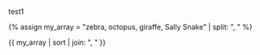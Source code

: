test1



{% assign my_array = "zebra, octopus, giraffe, Sally Snake" | split: ", " %}

{{ my_array | sort | join: ", " }}
